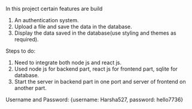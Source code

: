In this project certain features are build

1. An authentication system.
2. Upload a file and save the data in the database.
3. Display the data saved in the database(use styling and themes as required).

Steps to do:

1. Need to integrate both node js and react js.
2. Used node js for backend part, react js for frontend part, sqlite for database.
3. Start the server in backend part in one port and server of frontend on another part.

Username and Password:
{username: Harsha527, password: hello7736}
